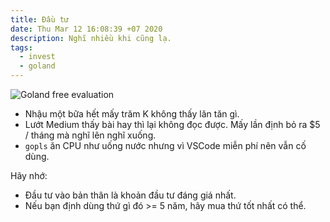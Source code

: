 ```yaml
---
title: Đầu tư
date: Thu Mar 12 16:08:39 +07 2020
description: Nghĩ nhiều khi cũng lạ.
tags:
  - invest
  - goland
---
```

![Goland free evaluation](../assets/images/goland-free-evaluation.png)

- Nhậu một bữa hết mấy trăm K không thấy lăn tăn gì.
- Lướt Medium thấy bài hay thì lại không đọc được. Mấy lần định bỏ ra $5 / tháng mà nghĩ lên nghĩ xuống.
- `gopls` ăn CPU như uống nước nhưng vì VSCode miễn phí nên vẫn cố dùng.

Hãy nhớ:

- Đầu tư vào bản thân là khoản đầu tư đáng giá nhất.
- Nếu bạn định dùng thứ gì đó >= 5 năm, hãy mua thứ tốt nhất có thể.
